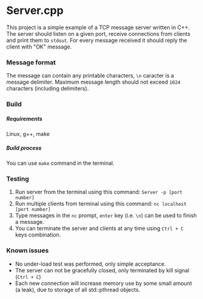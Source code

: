 # Server.cpp

This project is a simple example of a TCP message server written in C++. The server should listen on a given port, receive connections from clients and print them to `stdout`. For every message received it should reply the client with "OK" message. 
### Message format
The message can contain any printable characters, `\n` caracter is a message delimiter. Maximum message length should not exceed `1024` characters (including delimiters).
### Build
##### Requirements
Linux, g++, make
##### Build process
You can use `make` command in the terminal.
### Testing
1. Run server from the terminal using this command:
`Server -p [port number] `
2. Run multiple clients from terminal using this command:
`nc localhost [port number]`
3. Type messages in the `nc` prompt, `enter` key (i.e. `\n`) can be used to finish a message.
4. You can terminate the server and clients at any time using `Ctrl + C ` keys combination.
### Known issues
- No under-load test was performed, only simple acceptance.
- The server can not be gracefully closed, only terminated by kill signal (`Ctrl + C`)
- Each new connection will increase memory use by some small amount  (a leak), due to storage of all std::pthread objects.
